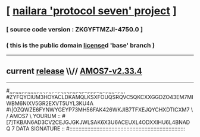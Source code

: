 
# [ [nailara 'protocol seven' project](http://nailara.network/) ]

### [ source code version : ZKGYFTMZJI-4750.0 ]

### ( this is the public domain [license](../license)d 'base' branch )
---
## current [release](https://github.com/nailara-technologies/protocol-7/releases) \\\\// [AMOS7-v2.33.4](https://github.com/nailara-technologies/protocol-7/releases/tag/AMOS7-v2.33.4)
---

#,,,.,,,,,.,.,,,,,,,.,,.,,.,,,...,..,,,.,,.,,,..,,...,.,.,...,,..,.,,,,..,.,,,
#ZYFQYCIUM3HOYACLDKAMQLKSXFOUQSRQVC5QKCXXGGDZO43EM7MIWBM6NIXV5GR2EXVT5UYL3KU4A
#\\\|OZQWZE6FYNWYGEYP73MH56FAK426WKJIB7TFXEJQYCHXDTICXM7 \ / AMOS7 \ YOURUM ::
#\[7]TKBAN6AD3CV2CEJGJGKJWLSAK6X3U6ACEUXL4ODXXIHU6L4BNADQ 7  DATA SIGNATURE ::
#:::::::::::::::::::::::::::::::::::::::::::::::::::::::::::::::::::::::::::::
